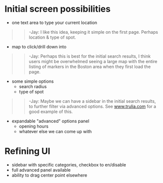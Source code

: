 # Initial screen possibilities #

  * one text area to type your current location
> > -Jay: I like this idea, keeping it simple on the first page. Perhaps location & type of spot.
  * map to click/drill down into
> > -Jay: Perhaps this is best for the initial search results, I think users might be overwhelmed seeing a large map with the entire listing of markers in the Boston area when they first load the page.
  * some simple options
    * search radius
    * type of spot
> > -Jay: Maybe we can have a sidebar in the initial search results, to further filter via advanced options. See www.trulia.com for a good example of this.
  * expandable "advanced" options panel
    * opening hours
    * whatever else we can come up with

# Refining UI #
  * sidebar with specific categories, checkbox to en/disable
  * full advanced panel available
  * ability to drag center point elsewhere